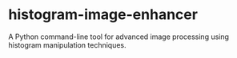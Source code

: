# histogram-image-enhancer
A Python command-line tool for advanced image processing using histogram manipulation techniques.
